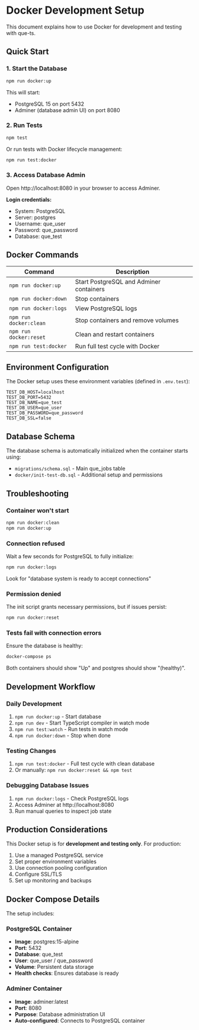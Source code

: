 # Docker Development Setup

This document explains how to use Docker for development and testing with que-ts.

## Quick Start

### 1. Start the Database

```bash
npm run docker:up
```

This will start:
- PostgreSQL 15 on port 5432
- Adminer (database admin UI) on port 8080

### 2. Run Tests

```bash
npm test
```

Or run tests with Docker lifecycle management:

```bash
npm run test:docker
```

### 3. Access Database Admin

Open http://localhost:8080 in your browser to access Adminer.

**Login credentials:**
- System: PostgreSQL
- Server: postgres
- Username: que_user
- Password: que_password
- Database: que_test

## Docker Commands

| Command | Description |
|---------|-------------|
| `npm run docker:up` | Start PostgreSQL and Adminer containers |
| `npm run docker:down` | Stop containers |
| `npm run docker:logs` | View PostgreSQL logs |
| `npm run docker:clean` | Stop containers and remove volumes |
| `npm run docker:reset` | Clean and restart containers |
| `npm run test:docker` | Run full test cycle with Docker |

## Environment Configuration

The Docker setup uses these environment variables (defined in `.env.test`):

```env
TEST_DB_HOST=localhost
TEST_DB_PORT=5432
TEST_DB_NAME=que_test
TEST_DB_USER=que_user
TEST_DB_PASSWORD=que_password
TEST_DB_SSL=false
```

## Database Schema

The database schema is automatically initialized when the container starts using:
- `migrations/schema.sql` - Main que_jobs table
- `docker/init-test-db.sql` - Additional setup and permissions

## Troubleshooting

### Container won't start
```bash
npm run docker:clean
npm run docker:up
```

### Connection refused
Wait a few seconds for PostgreSQL to fully initialize:
```bash
npm run docker:logs
```
Look for "database system is ready to accept connections"

### Permission denied
The init script grants necessary permissions, but if issues persist:
```bash
npm run docker:reset
```

### Tests fail with connection errors
Ensure the database is healthy:
```bash
docker-compose ps
```

Both containers should show "Up" and postgres should show "(healthy)".

## Development Workflow

### Daily Development
1. `npm run docker:up` - Start database
2. `npm run dev` - Start TypeScript compiler in watch mode
3. `npm run test:watch` - Run tests in watch mode
4. `npm run docker:down` - Stop when done

### Testing Changes
1. `npm run test:docker` - Full test cycle with clean database
2. Or manually: `npm run docker:reset && npm test`

### Debugging Database Issues
1. `npm run docker:logs` - Check PostgreSQL logs
2. Access Adminer at http://localhost:8080
3. Run manual queries to inspect job state

## Production Considerations

This Docker setup is for **development and testing only**. For production:

1. Use a managed PostgreSQL service
2. Set proper environment variables
3. Use connection pooling configuration
4. Configure SSL/TLS
5. Set up monitoring and backups

## Docker Compose Details

The setup includes:

### PostgreSQL Container
- **Image**: postgres:15-alpine
- **Port**: 5432
- **Database**: que_test
- **User**: que_user / que_password
- **Volume**: Persistent data storage
- **Health checks**: Ensures database is ready

### Adminer Container
- **Image**: adminer:latest
- **Port**: 8080
- **Purpose**: Database administration UI
- **Auto-configured**: Connects to PostgreSQL container